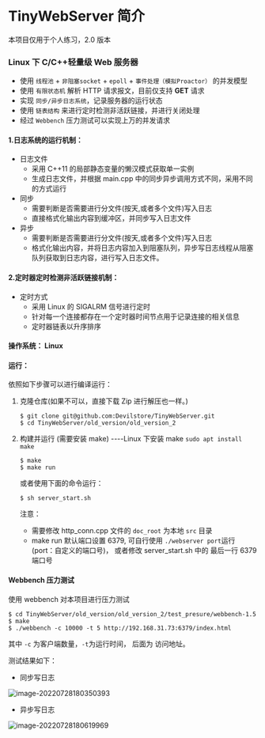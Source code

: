 # TinyWebServer 简介

本项目仅用于个人练习，2.0 版本

### Linux 下 C/C++轻量级 Web 服务器

- 使用 `线程池` + `非阻塞socket` + `epoll` + `事件处理（模拟Proactor）` 的并发模型
- 使用 `有限状态机` 解析 HTTP 请求报文，目前仅支持 **GET** 请求
- 实现 `同步/异步日志系统`，记录服务器的运行状态
- 使用 `链表结构` 来进行定时检测非活跃链接，并进行关闭处理
- 经过 `Webbench` 压力测试可以实现上万的并发请求

#### 1.日志系统的运行机制：

- 日志文件
  - 采用 C++11 的局部静态变量的懒汉模式获取单一实例
  - 生成日志文件，并根据 main.cpp 中的同步异步调用方式不同，采用不同的方式运行
- 同步
  - 需要判断是否需要进行分文件(按天,或者多个文件)写入日志
  - 直接格式化输出内容到缓冲区，并同步写入日志文件
- 异步
  - 需要判断是否需要进行分文件(按天,或者多个文件)写入日志
  - 格式化输出内容，并将日志内容加入到阻塞队列，异步写日志线程从阻塞队列获取到日志内容，进行写入日志文件。

#### 2.定时器定时检测非活跃链接机制：

- 定时方式
  - 采用 Linux 的 SIGALRM 信号进行定时
  - 针对每一个连接都存在一个定时器时间节点用于记录连接的相关信息
  - 定时器链表以升序排序

#### 操作系统： Linux

#### 运行：

依照如下步骤可以进行编译运行：

1. 克隆仓库(如果不可以，直接下载 Zip 进行解压也一样。)

   ```
   $ git clone git@github.com:Devilstore/TinyWebServer.git
   $ cd TinyWebServer/old_version/old_version_2
   ```

2. 构建并运行 (需要安装 make) ----Linux 下安装 make `sudo apt install make`

   ```
   $ make
   $ make run
   ```

   或者使用下面的命令运行：

   ```
   $ sh server_start.sh
   ```

   注意：

   - 需要修改 http_conn.cpp 文件的 `doc_root` 为本地 `src` 目录
   - make run 默认端口设置 6379, 可自行使用 `./webserver port`运行 (port：自定义的端口号)， 或者修改 server_start.sh 中的 最后一行 6379 端口号

#### Webbench 压力测试

使用 webbench 对本项目进行压力测试

```
$ cd TinyWebServer/old_version/old_version_2/test_presure/webbench-1.5
$ make
$ ./webbench -c 10000 -t 5 http://192.168.31.73:6379/index.html
```

其中 `-c` 为客户端数量，`-t`为运行时间， 后面为 访问地址。

测试结果如下：

- 同步写日志

![image-20220728180350393](https://devil-picture-bed.oss-cn-shenzhen.aliyuncs.com/image/202207281803168.png)

- 异步写日志

![image-20220728180619969](https://devil-picture-bed.oss-cn-shenzhen.aliyuncs.com/image/202207281806003.png)
